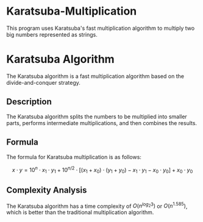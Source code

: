# Karatsuba-Multiplication
This program uses Karatsuba's fast multiplication algorithm to multiply two big numbers represented as strings.
# Karatsuba Algorithm

The Karatsuba algorithm is a fast multiplication algorithm based on the divide-and-conquer strategy.

## Description

The Karatsuba algorithm splits the numbers to be multiplied into smaller parts, performs intermediate multiplications, and then combines the results.

## Formula

The formula for Karatsuba multiplication is as follows:

$$
x \cdot y = 10^n \cdot x_1 \cdot y_1 + 10^{n/2} \cdot [(x_1 + x_0) \cdot (y_1 + y_0) - x_1 \cdot y_1 - x_0 \cdot y_0] + x_0 \cdot y_0
$$

## Complexity Analysis

The Karatsuba algorithm has a time complexity of $O(n^{log_{2}3})$ or $O(n^{1.585})$, which is better than the traditional multiplication algorithm.

